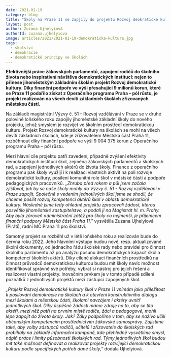 ```yaml
---
date: 2021-01-19
category: blog
title: "Školy na Praze 11 se zapjily do projektu Rozvoj deokratické kultury"
layout: post
author: Zuzana Ujhelyiová
authorId: zuzana.ujhelyiova
image: articles/2021/2021-01-19-demokraticka-kultura.jpg
tags: 
  - školství
  - demokracie
  - demokratické principy ve školách
---
```


**Efektivnější práce žákovských parlamentů, zapojení rodičů do školního života nebo inspirativní návštěva demokratických institucí: nejen to přinese jihoměstským základním školám projekt Rozvoj demokratické kultury. Díky finanční podpoře ve výši přesahující 9 milionů korun, které se Praze 11 podařilo získat z Operačního programu Praha – pól růstu, je projekt realizován na všech devíti základních školách zřizovaných městskou částí.**


Na základě magistrátní Výzvy č. 51 - Rozvoj vzdělávání v Praze se v druhé polovině loňského roku zapojily jihoměstské základní školy do nového projektu, jehož smyslem je rozvíjet ve školním prostředí demokratickou kulturu. Projekt Rozvoj demokratické kultury na školách se mohl na všech devíti základních školách, kde je zřizovatelem Městská část Praha 11, rozběhnout díky finanční podpoře ve výši 9 004 375 korun z Operačního programu Praha – pól růstu. 


Mezi hlavní cíle projektu patří zavedení, případně zvýšení efektivity demokratických institucí škol, zejména žákovských parlamentů a školských rad, a zapojení jednotlivých aktérů do života školy. Finance z operačního programu pak školy využijí i k realizaci vlastních aktivit na poli rozvoje demokratické kultury, posílení komunitní role škol v městské části a podpoře pedagogických pracovníků. *„Zhruba před rokem a půl jsem začala zjišťovat, jak by se naše školy mohly do Výzvy č. 51 - Rozvoj vzdělávání v Praze zapojit. Společně s vedením jednotlivých škol jsme se shodli, že chceme posílit rozvoj kompetencí aktérů škol v oblasti demokratické kultury. Následně jsme tedy ohledně projektu zpracovali žádost, kterou posvětilo jihoměstské zastupitelstvo, a podali ji na Magistrát hl. m. Prahy. Aby byla zároveň administrační zátěž pro školy co nejmenší, je příjemcem finanční podpory Městská část Praha 11,”* vysvětlila Zuzana Ujhelyiová (Piráti), radní MČ Praha 11 pro školství.


Samotný projekt se rozběhl už v létě loňského roku a realizován bude do června roku 2022. Jeho hlavními výstupy budou nové, resp. aktualizované školní dokumenty, od jednacího řádu školské rady nebo pravidel pro činnost školního parlamentu až po analýzu posunu demokratických kapacit škol a kompetencí školních aktérů. Díky cílené alokaci finančních prostředků na činnost průvodců demokratickou kulturou budou mít školy navíc možnost identifikovat správně své potřeby, vybrat si nástroj pro jejich řešení 
a realizovat vlastní projekty. Inovačním prvkem je v tomto případě sdílení poznatků z jednotlivých projektů mezi zástupci zapojených škol.


*„Projekt Rozvoj demokratické kultury škol v Praze 11 vnímám jako příležitost k posilování demokracie na školách a k otevření konstruktivního dialogu mezi školami a městskou částí, školami navzájem i aktéry uvnitř jednotlivých škol. Díky úspěšné žádosti máme zdroje na to, aby se tito aktéři, mezi něž patří na prvním místě rodiče, žáci a pedagogové, mohli lépe zapojit do života školy. Jak? Žáky podpoříme v tom, aby se naživo učili občanským kompetencím prostřednictvím žákovské samosprávy. Zajistíme také, aby volby zástupců rodičů, učitelů i zřizovatele do školských rad probíhaly na základě informační kampaně, kde přehledně vysvětlíme smysl, náplň práce i limity působnosti školských rad. Týmy jednotlivých škol budou mít také možnost definovat a realizovat projekty rozvíjející demokratickou kulturu podle specifických potřeb dané školy,”* dodala Ujhelyiová.
